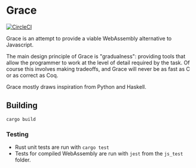 # Grace
[![CircleCI](https://dl.circleci.com/status-badge/img/gh/vluzko/Grace/tree/master.svg?style=shield)](https://dl.circleci.com/status-badge/redirect/gh/vluzko/Grace/tree/master)

Grace is an attempt to provide a viable WebAssembly alternative to Javascript.

The main design principle of Grace is "gradualness": providing tools that allow the programmer to work at the level of detail required by the task. Of course this involves making tradeoffs, and Grace will never be as fast as C or as correct as Coq.

Grace mostly draws inspiration from Python and Haskell.

## Building
`cargo build`

### Testing
* Rust unit tests are run with `cargo test`
* Tests for compiled WebAssembly are run with `jest` from the `js_test` folder.
